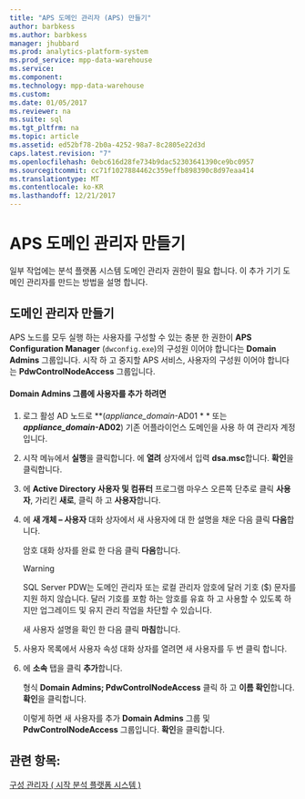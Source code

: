 ```yaml
---
title: "APS 도메인 관리자 (APS) 만들기"
author: barbkess
ms.author: barbkess
manager: jhubbard
ms.prod: analytics-platform-system
ms.prod_service: mpp-data-warehouse
ms.service: 
ms.component: 
ms.technology: mpp-data-warehouse
ms.custom: 
ms.date: 01/05/2017
ms.reviewer: na
ms.suite: sql
ms.tgt_pltfrm: na
ms.topic: article
ms.assetid: ed52bf78-2b0a-4252-98a7-8c2805e22d3d
caps.latest.revision: "7"
ms.openlocfilehash: 0ebc616d28fe734b9dac52303641390ce9bc0957
ms.sourcegitcommit: cc71f1027884462c359effb898390c8d97eaa414
ms.translationtype: MT
ms.contentlocale: ko-KR
ms.lasthandoff: 12/21/2017
---
```

# <a name="create-an-aps-domain-administrator"></a>APS 도메인 관리자 만들기
일부 작업에는 분석 플랫폼 시스템 도메인 관리자 권한이 필요 합니다. 이 추가 기기 도메인 관리자를 만드는 방법을 설명 합니다.  
  
## <a name="create-a-domain-administrator"></a>도메인 관리자 만들기  
APS 노드를 모두 실행 하는 사용자를 구성할 수 있는 충분 한 권한이 **APS Configuration Manager** (`dwconfig.exe`)의 구성원 이어야 합니다는 **Domain Admins** 그룹입니다. 시작 하 고 중지할 APS 서비스, 사용자의 구성원 이어야 합니다는 **PdwControlNodeAccess** 그룹입니다.  
  
#### <a name="to-add-a-user-to-the-domain-admins-group"></a>Domain Admins 그룹에 사용자를 추가 하려면  
  
1.  로그 활성 AD 노드로  **(*appliance_domain*-AD01 * * 또는  ***appliance_domain*-AD02**) 기존 어플라이언스 도메인을 사용 하 여 관리자 계정입니다.  
  
2.  시작 메뉴에서 **실행**을 클릭합니다. 에 **열려** 상자에서 입력 **dsa.msc**합니다. **확인**을 클릭합니다.  
  
3.  에 **Active Directory 사용자 및 컴퓨터** 프로그램 마우스 오른쪽 단추로 클릭 **사용자**, 가리킨 **새로**, 클릭 하 고 **사용자**합니다.  
  
4.  에 **새 개체 – 사용자** 대화 상자에서 새 사용자에 대 한 설명을 채운 다음 클릭 **다음**합니다.  
  
    암호 대화 상자를 완료 한 다음 클릭 **다음**합니다.  
  
    > [!WARNING]  
    > SQL Server PDW는 도메인 관리자 또는 로컬 관리자 암호에 달러 기호 ($) 문자를 지원 하지 않습니다. 달러 기호를 포함 하는 암호를 유효 하 고 사용할 수 있도록 하지만 업그레이드 및 유지 관리 작업을 차단할 수 있습니다.  
  
    새 사용자 설명을 확인 한 다음 클릭 **마침**합니다.  
  
5.  사용자 목록에서 사용자 속성 대화 상자를 열려면 새 사용자를 두 번 클릭 합니다.  
  
6.  에 **소속** 탭을 클릭 **추가**합니다.  
  
    형식 **Domain Admins; PdwControlNodeAccess** 클릭 하 고 **이름 확인**합니다. **확인**을 클릭합니다.  
  
    이렇게 하면 새 사용자를 추가 **Domain Admins** 그룹 및 **PdwControlNodeAccess** 그룹입니다. **확인**을 클릭합니다.  
  
## <a name="see-also"></a>관련 항목:  
[구성 관리자 &#40; 시작 분석 플랫폼 시스템 &#41;](launch-the-configuration-manager.md)  
  
